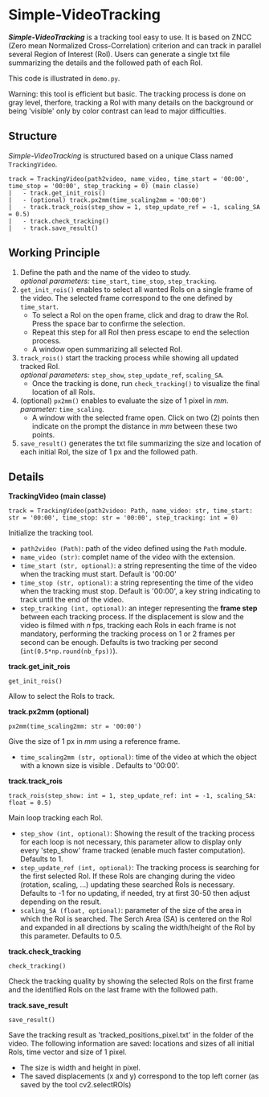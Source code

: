 # Simple-VideoTracking
***Simple-VideoTracking*** is a tracking tool easy to use. It is based on ZNCC (Zero mean Normalized Cross-Correlation) criterion and can track in parallel several Region of Interest (RoI). Users can generate a single txt file summarizing the details and the followed path of each RoI.

This code is illustrated in `demo.py`.

Warning: this tool is efficient but basic. The tracking process is done on gray level, therfore, tracking a RoI with many details on the background or being 'visible' only by color contrast can lead to major difficulties.

## Structure
*Simple-VideoTracking* is structured based on a unique Class named `TrackingVideo`.
```
track = TrackingVideo(path2video, name_video, time_start = '00:00', time_stop = '00:00', step_tracking = 0) (main classe)
|   - track.get_init_rois()
|   - (optional) track.px2mm(time_scaling2mm = '00:00')
|   - track.track_rois(step_show = 1, step_update_ref = -1, scaling_SA = 0.5)
|   - track.check_tracking()   
|   - track.save_result()
```

## Working Principle
1. Define the path and the name of the video to study.<br>
_optional parameters:_ `time_start`, `time_stop`, `step_tracking`.
2. `get_init_rois()` enables to select all wanted RoIs on a single frame of the video. The selected frame correspond to the one defined by `time_start`.<br>
    - To select a RoI on the open frame, click and drag to draw the RoI. Press the space bar to confirme the selection.<br>
    - Repeat this step for all RoI then press escape to end the selection process.<br>
    - A window open summarizing all selected RoI.
3. `track_rois()` start the tracking process while showing all updated tracked RoI.<br>
_optional parameters:_ `step_show`, `step_update_ref`, `scaling_SA`.
    - Once the tracking is done, run `check_tracking()` to visualize the final location of all RoIs.
4. (optional) `px2mm()` enables to evaluate the size of 1 pixel in _mm_.
_parameter:_ `time_scaling`.
    - A window with the selected frame open. Click on two (2) points then indicate on the prompt the distance in _mm_ between these two points.
5. `save_result()` generates the txt file summarizing the size and location of each initial RoI, the size of 1 px and the followed path.

## Details

**TrackingVideo (main classe)**
```
track = TrackingVideo(path2video: Path, name_video: str, time_start: str = '00:00', time_stop: str = '00:00', step_tracking: int = 0)
```

Initialize the tracking tool.

+ `path2video (Path)`: path of the video defined using the `Path` module.
+ `name_video (str)`: complet name of the video with the extension.
+ `time_start (str, optional)`: a string representing the time of the video when the tracking must start. Default is '00:00'
+ `time_stop (str, optional)`: a string representing the time of the video when the tracking must stop. Default is '00:00', a key string indicating to track until the end of the video.
+ `step_tracking (int, optional)`: an integer representing the **frame step** between each tracking process. If the displacement is slow and the video is filmed with *n* fps, tracking each RoIs in each frame is not mandatory, performing the tracking process on 1 or 2 frames per second can be enough. Defaults is two tracking per second (`int(0.5*np.round(nb_fps))`).

**track.get_init_rois**
```
get_init_rois()
```

Allow to select the RoIs to track.


**track.px2mm (optional)**
```
px2mm(time_scaling2mm: str = '00:00')
```

Give the size of 1 px in *mm* using a reference frame.

+ `time_scaling2mm (str, optional)`: time of the video at which the object with a known size is visible . Defaults to '00:00'.


**track.track_rois**
```
track_rois(step_show: int = 1, step_update_ref: int = -1, scaling_SA: float = 0.5)
```

Main loop tracking each RoI.

+ `step_show (int, optional)`: Showing the result of the tracking process for each loop is not necessary, this parameter allow to display only every \'step_show\' frame tracked (enable much faster computation). Defaults to 1.
+ `step_update_ref (int, optional)`: The tracking process is searching for the first selected RoI. If these RoIs are changing during the video (rotation, scaling, ...) updating these searched RoIs is necessary. Defaults to -1 for no updating, if needed, try at first 30-50 then adjust depending on the result.
+ `scaling_SA (float, optional)`: parameter of the size of the area in which the RoI is searched. The Serch Area (SA) is centered on the RoI and expanded in all directions by scaling the width/height of the RoI by this parameter. Defaults to 0.5.


**track.check_tracking**
```
check_tracking()
```

Check the tracking quality by showing the selected RoIs on the first frame and the identified RoIs on the last frame with the followed path.


**track.save_result**
```
save_result()
```

Save the tracking result as 'tracked_positions_pixel.txt' in the folder of the video. The following information are saved: locations and sizes of all initial RoIs, time vector and size of 1 pixel.
+ The size is width and height in pixel.
+ The saved displacements (x and y) correspond to the top left corner (as saved by the tool cv2.selectROIs)
